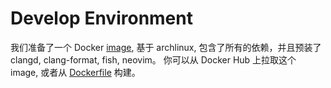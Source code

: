 # Develop Environment

我们准备了一个 Docker [image](https://hub.docker.com/r/syrriinge/cs131-sp23), 基于 archlinux, 包含了所有的依赖，并且预装了 clangd, clang-format, fish, neovim。
你可以从 Docker Hub 上拉取这个 image, 或者从 [Dockerfile](./docker/Dockerfile) 构建。
